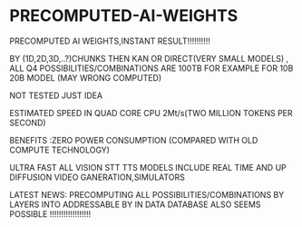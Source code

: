 # PRECOMPUTED-AI-WEIGHTS
PRECOMPUTED AI WEIGHTS,INSTANT RESULT!!!!!!!!!!

BY (1D,2D,3D,..?)CHUNKS THEN KAN OR DIRECT(VERY SMALL MODELS) , 
ALL Q4 POSSIBILITIES/COMBINATIONS  ARE 100TB FOR EXAMPLE FOR 10B 20B MODEL (MAY WRONG COMPUTED)

NOT TESTED JUST IDEA


ESTIMATED SPEED IN QUAD CORE CPU 2Mt/s(TWO MILLION TOKENS PER SECOND)

BENEFITS :ZERO POWER CONSUMPTION (COMPARED WITH OLD COMPUTE TECHNOLOGY)

ULTRA FAST ALL VISION STT TTS MODELS INCLUDE REAL TIME AND UP DIFFUSION VIDEO GANERATION,SIMULATORS

LATEST NEWS:
PRECOMPUTING ALL POSSIBILITIES/COMBINATIONS BY LAYERS INTO ADDRESSABLE BY IN DATA DATABASE ALSO SEEMS POSSIBLE !!!!!!!!!!!!!!!!!!
